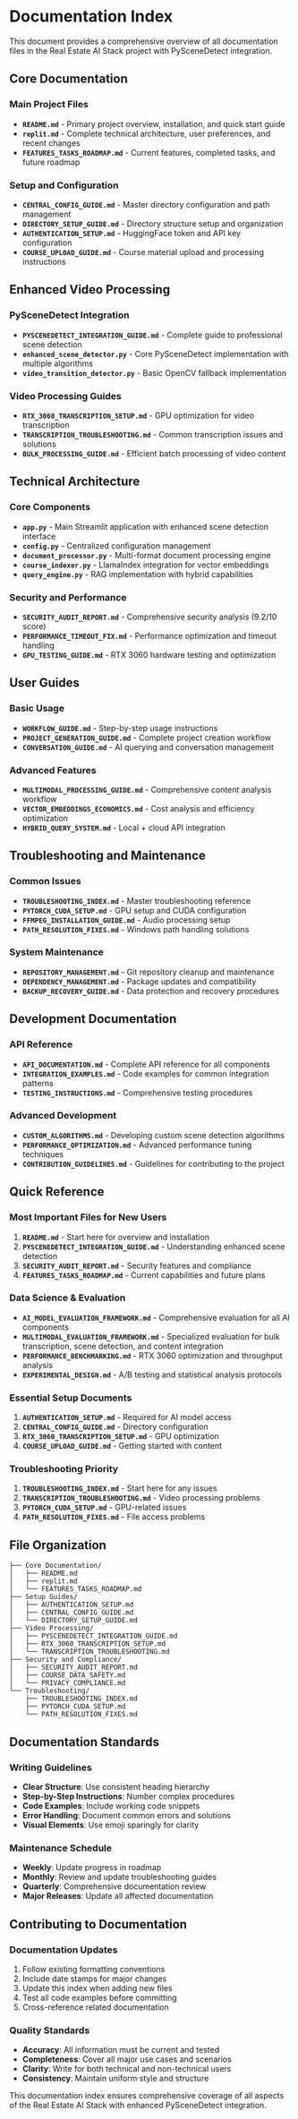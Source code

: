 # Documentation Index

This document provides a comprehensive overview of all documentation files in the Real Estate AI Stack project with PySceneDetect integration.

## Core Documentation

### Main Project Files
- **`README.md`** - Primary project overview, installation, and quick start guide
- **`replit.md`** - Complete technical architecture, user preferences, and recent changes
- **`FEATURES_TASKS_ROADMAP.md`** - Current features, completed tasks, and future roadmap

### Setup and Configuration
- **`CENTRAL_CONFIG_GUIDE.md`** - Master directory configuration and path management
- **`DIRECTORY_SETUP_GUIDE.md`** - Directory structure setup and organization
- **`AUTHENTICATION_SETUP.md`** - HuggingFace token and API key configuration
- **`COURSE_UPLOAD_GUIDE.md`** - Course material upload and processing instructions

## Enhanced Video Processing

### PySceneDetect Integration
- **`PYSCENEDETECT_INTEGRATION_GUIDE.md`** - Complete guide to professional scene detection
- **`enhanced_scene_detector.py`** - Core PySceneDetect implementation with multiple algorithms
- **`video_transition_detector.py`** - Basic OpenCV fallback implementation

### Video Processing Guides
- **`RTX_3060_TRANSCRIPTION_SETUP.md`** - GPU optimization for video transcription
- **`TRANSCRIPTION_TROUBLESHOOTING.md`** - Common transcription issues and solutions
- **`BULK_PROCESSING_GUIDE.md`** - Efficient batch processing of video content

## Technical Architecture

### Core Components
- **`app.py`** - Main Streamlit application with enhanced scene detection interface
- **`config.py`** - Centralized configuration management
- **`document_processor.py`** - Multi-format document processing engine
- **`course_indexer.py`** - LlamaIndex integration for vector embeddings
- **`query_engine.py`** - RAG implementation with hybrid capabilities

### Security and Performance
- **`SECURITY_AUDIT_REPORT.md`** - Comprehensive security analysis (9.2/10 score)
- **`PERFORMANCE_TIMEOUT_FIX.md`** - Performance optimization and timeout handling
- **`GPU_TESTING_GUIDE.md`** - RTX 3060 hardware testing and optimization

## User Guides

### Basic Usage
- **`WORKFLOW_GUIDE.md`** - Step-by-step usage instructions
- **`PROJECT_GENERATION_GUIDE.md`** - Complete project creation workflow
- **`CONVERSATION_GUIDE.md`** - AI querying and conversation management

### Advanced Features
- **`MULTIMODAL_PROCESSING_GUIDE.md`** - Comprehensive content analysis workflow
- **`VECTOR_EMBEDDINGS_ECONOMICS.md`** - Cost analysis and efficiency optimization
- **`HYBRID_QUERY_SYSTEM.md`** - Local + cloud API integration

## Troubleshooting and Maintenance

### Common Issues
- **`TROUBLESHOOTING_INDEX.md`** - Master troubleshooting reference
- **`PYTORCH_CUDA_SETUP.md`** - GPU setup and CUDA configuration
- **`FFMPEG_INSTALLATION_GUIDE.md`** - Audio processing setup
- **`PATH_RESOLUTION_FIXES.md`** - Windows path handling solutions

### System Maintenance
- **`REPOSITORY_MANAGEMENT.md`** - Git repository cleanup and maintenance
- **`DEPENDENCY_MANAGEMENT.md`** - Package updates and compatibility
- **`BACKUP_RECOVERY_GUIDE.md`** - Data protection and recovery procedures

## Development Documentation

### API Reference
- **`API_DOCUMENTATION.md`** - Complete API reference for all components
- **`INTEGRATION_EXAMPLES.md`** - Code examples for common integration patterns
- **`TESTING_INSTRUCTIONS.md`** - Comprehensive testing procedures

### Advanced Development
- **`CUSTOM_ALGORITHMS.md`** - Developing custom scene detection algorithms
- **`PERFORMANCE_OPTIMIZATION.md`** - Advanced performance tuning techniques
- **`CONTRIBUTION_GUIDELINES.md`** - Guidelines for contributing to the project

## Quick Reference

### Most Important Files for New Users
1. **`README.md`** - Start here for overview and installation
2. **`PYSCENEDETECT_INTEGRATION_GUIDE.md`** - Understanding enhanced scene detection
3. **`SECURITY_AUDIT_REPORT.md`** - Security features and compliance
4. **`FEATURES_TASKS_ROADMAP.md`** - Current capabilities and future plans

### Data Science & Evaluation
- **`AI_MODEL_EVALUATION_FRAMEWORK.md`** - Comprehensive evaluation for all AI components
- **`MULTIMODAL_EVALUATION_FRAMEWORK.md`** - Specialized evaluation for bulk transcription, scene detection, and content integration
- **`PERFORMANCE_BENCHMARKING.md`** - RTX 3060 optimization and throughput analysis
- **`EXPERIMENTAL_DESIGN.md`** - A/B testing and statistical analysis protocols

### Essential Setup Documents
1. **`AUTHENTICATION_SETUP.md`** - Required for AI model access
2. **`CENTRAL_CONFIG_GUIDE.md`** - Directory configuration
3. **`RTX_3060_TRANSCRIPTION_SETUP.md`** - GPU optimization
4. **`COURSE_UPLOAD_GUIDE.md`** - Getting started with content

### Troubleshooting Priority
1. **`TROUBLESHOOTING_INDEX.md`** - Start here for any issues
2. **`TRANSCRIPTION_TROUBLESHOOTING.md`** - Video processing problems
3. **`PYTORCH_CUDA_SETUP.md`** - GPU-related issues
4. **`PATH_RESOLUTION_FIXES.md`** - File access problems

## File Organization

```
├── Core Documentation/
│   ├── README.md
│   ├── replit.md
│   └── FEATURES_TASKS_ROADMAP.md
├── Setup Guides/
│   ├── AUTHENTICATION_SETUP.md
│   ├── CENTRAL_CONFIG_GUIDE.md
│   └── DIRECTORY_SETUP_GUIDE.md
├── Video Processing/
│   ├── PYSCENEDETECT_INTEGRATION_GUIDE.md
│   ├── RTX_3060_TRANSCRIPTION_SETUP.md
│   └── TRANSCRIPTION_TROUBLESHOOTING.md
├── Security and Compliance/
│   ├── SECURITY_AUDIT_REPORT.md
│   ├── COURSE_DATA_SAFETY.md
│   └── PRIVACY_COMPLIANCE.md
└── Troubleshooting/
    ├── TROUBLESHOOTING_INDEX.md
    ├── PYTORCH_CUDA_SETUP.md
    └── PATH_RESOLUTION_FIXES.md
```

## Documentation Standards

### Writing Guidelines
- **Clear Structure**: Use consistent heading hierarchy
- **Step-by-Step Instructions**: Number complex procedures
- **Code Examples**: Include working code snippets
- **Error Handling**: Document common errors and solutions
- **Visual Elements**: Use emoji sparingly for clarity

### Maintenance Schedule
- **Weekly**: Update progress in roadmap
- **Monthly**: Review and update troubleshooting guides
- **Quarterly**: Comprehensive documentation review
- **Major Releases**: Update all affected documentation

## Contributing to Documentation

### Documentation Updates
1. Follow existing formatting conventions
2. Include date stamps for major changes
3. Update this index when adding new files
4. Test all code examples before committing
5. Cross-reference related documentation

### Quality Standards
- **Accuracy**: All information must be current and tested
- **Completeness**: Cover all major use cases and scenarios
- **Clarity**: Write for both technical and non-technical users
- **Consistency**: Maintain uniform style and structure

This documentation index ensures comprehensive coverage of all aspects of the Real Estate AI Stack with enhanced PySceneDetect integration.